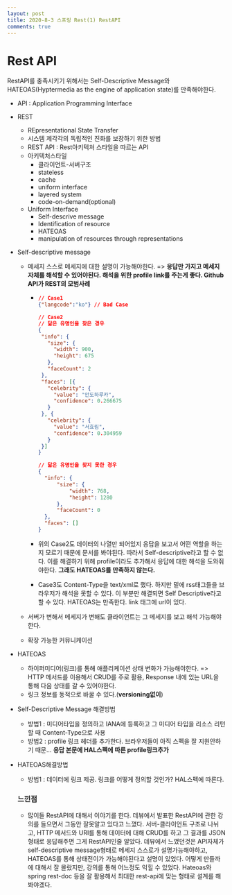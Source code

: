 ```yaml
---
layout: post
title: 2020-8-3 스프링 Rest(1) RestAPI
comments: true
---
```


# Rest API

RestAPI를 충족시키기 위해서는 Self-Descriptive Message와 HATEOAS(Hyptermedia as the engine of application state)를 만족해야한다.

- API : Application Programming Interface

- REST

  - REpresentational State Transfer
  - 시스템 제각각의 독립적인 진화를 보장하기 위한 방법
  - REST API : Rest아키텍처 스타일을 따르는 API
  - 아키텍처스타일
    - 클라이언트-서버구조
    - stateless
    - cache
    - uniform interface
    - layered system
    - code-on-demand(optional)
  - Uniform Interface
    - Self-descrive message
    - Identification of resource
    - HATEOAS
    - manipulation of resources through representations

- Self-descriptive message

  - 메세지 스스로 메세지에 대한 설명이 가능해야한다. => **응답만 가지고 메세지 자체를 해석할 수 있어야된다. 해석을 위한 profile link를 주는게 좋다. Github API가 REST의 모범사례**

    - ```json
      // Case1
      {"langcode":"ko"} // Bad Case

      // Case2
      // 닮은 유명인을 찾은 경우
      {
       "info": {
         "size": {
           "width": 900,
           "height": 675
         },
         "faceCount": 2
       },
       "faces": [{
         "celebrity": {
           "value": "안도하루카",
           "confidence": 0.266675
         }
       }, {
         "celebrity": {
           "value": "서효림",
           "confidence": 0.304959
         }
       }]
      }

      // 닮은 유명인을 찾지 못한 경우
      {
      	"info": {
      		"size": {
      			"width": 768,
      			"height": 1280
      		},
      		"faceCount": 0
      	},
      	"faces": []
      }
      ```

    - 위의 Case2도 데이터의 나열만 되어있지 응답을 보고서 어떤 역할을 하는지 모르기 때문에 문서를 봐야된다. 따라서 Self-descriptive라고 할 수 없다. 이를 해결하기 위해 profile이라도 추가해서 응답에 대한 해석을 도와줘야한다. **그래도 HATEOAS를 만족하지 않는다.**

    - Case3도 Content-Type을 text/xml로 했다. 하지만 밑에 rss태그들을 브라우저가 해석을 못할 수 있다. 이 부분만 해결되면 Self Descriptive라고 할 수 있다. HATEOAS는 만족한다. link 태그에 url이 있다.

  - 서버가 변해서 메세지가 변해도 클라이언트는 그 메세지를 보고 해석 가능해야한다.

  - 확장 가능한 커뮤니케이션

- HATEOAS

  - 하이퍼미디어(링크)를 통해 애플리케이션 상태 변화가 가능해야한다. => HTTP 메서드를 이용해서 CRUD를 주로 활용, Response 내에 있는 URL을 통해 다음 상태를 갈 수 있어야한다.
  - 링크 정보를 동적으로 바꿀 수 있다.(**versioning없이**)

- Self-Descriptive Message 해결방법

  - 방법1 : 미디어타입을 정의하고 IANA에 등록하고 그 미디어 타입을 리소스 리턴할 때 Content-Type으로 사용
  - 방법2 : profile 링크 헤더를 추가한다. 브라우저들이 아직 스펙을 잘 지원안하기 때문... **응답 본문에 HAL스펙에 따른 profile링크추가**

- HATEOAS해결방법

  - 방법1 : 데이터에 링크 제공. 링크를 어떻게 정의할 것인가? HAL스펙에 따른다.


  ### 느낀점
  - 많이들 RestAPI에 대해서 이야기를 한다. 데뷰에서 발표한 RestAPI에 관한 강의를 들으면서 그동안 잘못알고 있다고 느꼈다. 서버-클라이언트 구조로 나뉘고, HTTP 메서드와 URI를 통해 데이터에 대해 CRUD를 하고 그 결과를 JSON형태로 응답해주면 그게 RestAPI인줄 알았다. 데뷰에서 느꼈던것은 API자체가 self-descriptive message형태로 메세지 스스로가 설명가능해야하고, HATEOAS를 통해 상태전이가 가능해야된다고 설명이 있었다. 어떻게 만들까에 대해서 잘 몰랐지만, 강의를 통해 어느정도 익힐 수 있었다. Hateoas와 spring rest-doc 등을 잘 활용해서 최대한 rest-api에 맞는 형태로 설계를 해봐야겠다.
